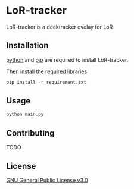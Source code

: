 # LoR-tracker

LoR-tracker is a decktracker ovelay for LoR

## Installation

[python](https://www.python.org/downloads/windows/)  and [pip](https://pip.pypa.io/en/stable/) are required to install LoR-tracker.

Then install the required libraries
```bash
pip install -r requirement.txt
```

## Usage

```bash
python main.py
```

## Contributing
TODO

## License
[GNU General Public License v3.0](https://github.com/LoR-decktracker/LoR-tracker/blob/master/LICENSE)
